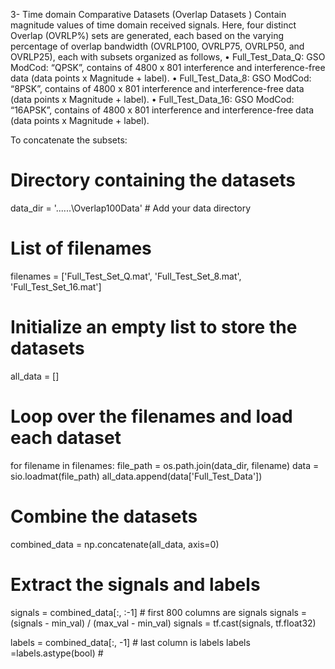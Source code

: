 3-	Time domain Comparative Datasets (Overlap Datasets )
Contain magnitude values of time domain received signals. Here,  four distinct Overlap (OVRLP%) sets are generated, each based on the varying percentage of overlap bandwidth (OVRLP100, OVRLP75, OVRLP50, and OVRLP25),  each with subsets organized as follows,
•	Full_Test_Data_Q: GSO ModCod: “QPSK”,  contains of  4800 x 801 interference and interference-free data (data points x Magnitude + label).
•	Full_Test_Data_8: GSO ModCod: “8PSK”,  contains of  4800 x 801 interference and interference-free data (data points x Magnitude + label).
•	Full_Test_Data_16: GSO ModCod: “16APSK”,  contains of  4800 x 801 interference and interference-free data (data points x Magnitude + label).



To concatenate the subsets:
# Directory containing the datasets
data_dir = '......\Overlap100Data' # Add your data directory

# List of filenames
filenames = ['Full_Test_Set_Q.mat', 'Full_Test_Set_8.mat', 'Full_Test_Set_16.mat']  

# Initialize an empty list to store the datasets
all_data = []

# Loop over the filenames and load each dataset
for filename in filenames:
    file_path = os.path.join(data_dir, filename)
    data = sio.loadmat(file_path)
    all_data.append(data['Full_Test_Data'])

# Combine the datasets
combined_data = np.concatenate(all_data, axis=0)

# Extract the signals and labels
signals = combined_data[:, :-1]  # first 800 columns are signals
signals = (signals - min_val) / (max_val - min_val)
signals = tf.cast(signals, tf.float32)

labels = combined_data[:, -1]    # last column is labels
labels =labels.astype(bool) # 